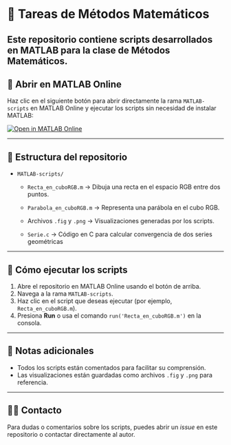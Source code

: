 # 📘 Tareas de Métodos Matemáticos

Este repositorio contiene scripts desarrollados en MATLAB para la clase de Métodos Matemáticos. 
---

## 🚀 Abrir en MATLAB Online

Haz clic en el siguiente botón para abrir directamente la rama `MATLAB-scripts` en MATLAB Online y ejecutar los scripts sin necesidad de instalar MATLAB:

[![Open in MATLAB Online](https://www.mathworks.com/images/responsive/global/open-in-matlab-online.svg)](https://matlab.mathworks.com/open/github/v1?repo=physISISt/mathematical-methods_homework&branch=MATLAB-scripts)

---

## 📂 Estructura del repositorio

- `MATLAB-scripts/`
  - `Recta_en_cuboRGB.m` → Dibuja una recta en el espacio RGB entre dos puntos.
  - `Parabola_en_cuboRGB.m` → Representa una parábola en el cubo RGB.
  - Archivos `.fig` y `.png` → Visualizaciones generadas por los scripts.

  - `Serie.c` → Código en C para calcular convergencia de dos series geométricas

---

## 📄 Cómo ejecutar los scripts

1. Abre el repositorio en MATLAB Online usando el botón de arriba.
2. Navega a la rama `MATLAB-scripts`.
3. Haz clic en el script que deseas ejecutar (por ejemplo, `Recta_en_cuboRGB.m`).
4. Presiona **Run** o usa el comando `run('Recta_en_cuboRGB.m')` en la consola.

---

## 🧠 Notas adicionales

- Todos los scripts están comentados para facilitar su comprensión.
- Las visualizaciones están guardadas como archivos `.fig` y `.png` para referencia.

---

## 👨‍🏫 Contacto

Para dudas o comentarios sobre los scripts, puedes abrir un *issue* en este repositorio o contactar directamente al autor.

